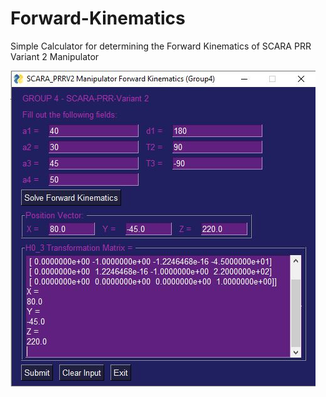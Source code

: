 # Forward-Kinematics
 
Simple Calculator for determining the Forward Kinematics of SCARA PRR Variant 2 Manipulator

<img src="Image/FK_SCARA.JPG">
